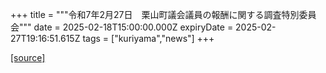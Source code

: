 +++
title = """令和7年2月27日　栗山町議会議員の報酬に関する調査特別委員会"""
date = 2025-02-18T15:00:00.000Z
expiryDate = 2025-02-27T19:16:51.615Z
tags = ["kuriyama","news"]
+++


[[source]](https://www.town.kuriyama.hokkaido.jp/site/gikai/29931.html)
